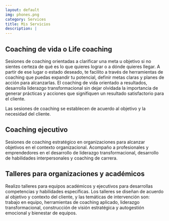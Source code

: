 ```yaml
---
layout: default
img: phones.png
category: Services
title: Mis Servicios
description: |
---
```


Coaching de vida o Life coaching
----------------------------------

Sesiones de coaching orientadas a clarificar una meta u objetivo si no sientes certeza de qué es lo que quieres lograr o a dónde quieres llegar. A partir de ese lugar o estado deseado, te facilito a través de herramientas de coaching que puedas expandir tu potencial, definir metas claras y planes de acción para alcanzarlas. El coaching de vida orientado a resultados, desarrolla liderazgo transformacional sin dejar olvidada la importancia de generar prácticas y acciones que signifiquen un resultado satisfactorio para el cliente.

Las sesiones de coaching se establecen de acuerdo al objetivo y la necesidad del cliente.

Coaching ejecutivo
--------------------

Sesiones de coaching estratégico en organizaciones para alcanzar objetivos en el contexto organizacional. Acompaño a profesionales y emprendedores en el desarrollo de liderazgo transformacional, desarrollo de habilidades interpersonales y coaching de carrera.

Talleres para organizaciones y académicos
-------------------------------------------

Realizo talleres para equipos académicos y ejecutivos para desarrollas competencias y habilidades específicas. Los talleres se diseñan de acuerdo al objetivo y contexto del cliente, y las temáticas de intervención son: trabajo en equipo, herramientas de coaching aplicado, liderazgo transformacional, construcción de visión estratégica y autogestión emocional y bienestar de equipos.   
